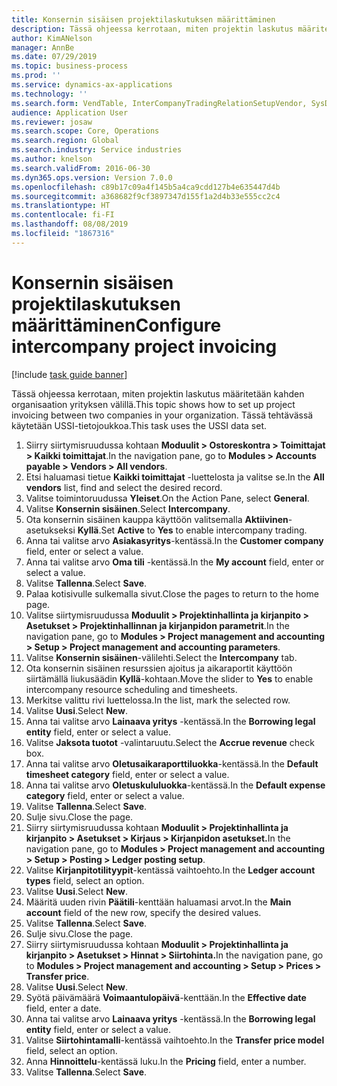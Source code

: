 ```yaml
---
title: Konsernin sisäisen projektilaskutuksen määrittäminen
description: Tässä ohjeessa kerrotaan, miten projektin laskutus määritetään kahden organisaation yrityksen välillä.
author: KimANelson
manager: AnnBe
ms.date: 07/29/2019
ms.topic: business-process
ms.prod: ''
ms.service: dynamics-ax-applications
ms.technology: ''
ms.search.form: VendTable, InterCompanyTradingRelationSetupVendor, SysDataAreaSelectLookup, ProjParameters, ProjPosting, ProjTransferPrice
audience: Application User
ms.reviewer: josaw
ms.search.scope: Core, Operations
ms.search.region: Global
ms.search.industry: Service industries
ms.author: knelson
ms.search.validFrom: 2016-06-30
ms.dyn365.ops.version: Version 7.0.0
ms.openlocfilehash: c89b17c09a4f145b5a4ca9cdd127b4e635447d4b
ms.sourcegitcommit: a368682f9cf3897347d155f1a2d4b33e555cc2c4
ms.translationtype: HT
ms.contentlocale: fi-FI
ms.lasthandoff: 08/08/2019
ms.locfileid: "1867316"
---
```

# <a name="configure-intercompany-project-invoicing"></a><span data-ttu-id="8d982-103">Konsernin sisäisen projektilaskutuksen määrittäminen</span><span class="sxs-lookup"><span data-stu-id="8d982-103">Configure intercompany project invoicing</span></span>

[!include [task guide banner](../../includes/task-guide-banner.md)]

<span data-ttu-id="8d982-104">Tässä ohjeessa kerrotaan, miten projektin laskutus määritetään kahden organisaation yrityksen välillä.</span><span class="sxs-lookup"><span data-stu-id="8d982-104">This topic shows how to set up project invoicing between two companies in your organization.</span></span> <span data-ttu-id="8d982-105">Tässä tehtävässä käytetään USSI-tietojoukkoa.</span><span class="sxs-lookup"><span data-stu-id="8d982-105">This task uses the USSI data set.</span></span>

1. <span data-ttu-id="8d982-106">Siirry siirtymisruudussa kohtaan **Moduulit > Ostoreskontra > Toimittajat > Kaikki toimittajat**.</span><span class="sxs-lookup"><span data-stu-id="8d982-106">In the navigation pane, go to **Modules > Accounts payable > Vendors > All vendors**.</span></span>
2. <span data-ttu-id="8d982-107">Etsi haluamasi tietue **Kaikki toimittajat** -luettelosta ja valitse se.</span><span class="sxs-lookup"><span data-stu-id="8d982-107">In the **All vendors** list, find and select the desired record.</span></span>
3. <span data-ttu-id="8d982-108">Valitse toimintoruudussa **Yleiset**.</span><span class="sxs-lookup"><span data-stu-id="8d982-108">On the Action Pane, select **General**.</span></span>
4. <span data-ttu-id="8d982-109">Valitse **Konsernin sisäinen**.</span><span class="sxs-lookup"><span data-stu-id="8d982-109">Select **Intercompany**.</span></span>
5. <span data-ttu-id="8d982-110">Ota konsernin sisäinen kauppa käyttöön valitsemalla **Aktiivinen**-asetukseksi **Kyllä**.</span><span class="sxs-lookup"><span data-stu-id="8d982-110">Set **Active** to **Yes** to enable intercompany trading.</span></span>
6. <span data-ttu-id="8d982-111">Anna tai valitse arvo **Asiakasyritys**-kentässä.</span><span class="sxs-lookup"><span data-stu-id="8d982-111">In the **Customer company** field, enter or select a value.</span></span>
7. <span data-ttu-id="8d982-112">Anna tai valitse arvo **Oma tili** -kentässä.</span><span class="sxs-lookup"><span data-stu-id="8d982-112">In the **My account** field, enter or select a value.</span></span>
8. <span data-ttu-id="8d982-113">Valitse **Tallenna**.</span><span class="sxs-lookup"><span data-stu-id="8d982-113">Select **Save**.</span></span>
9. <span data-ttu-id="8d982-114">Palaa kotisivulle sulkemalla sivut.</span><span class="sxs-lookup"><span data-stu-id="8d982-114">Close the pages to return to the home page.</span></span>
10. <span data-ttu-id="8d982-115">Valitse siirtymisruudussa **Moduulit > Projektinhallinta ja kirjanpito > Asetukset > Projektinhallinnan ja kirjanpidon parametrit**.</span><span class="sxs-lookup"><span data-stu-id="8d982-115">In the navigation pane, go to **Modules > Project management and accounting > Setup > Project management and accounting parameters**.</span></span>
11. <span data-ttu-id="8d982-116">Valitse **Konsernin sisäinen**-välilehti.</span><span class="sxs-lookup"><span data-stu-id="8d982-116">Select the **Intercompany** tab.</span></span>
12. <span data-ttu-id="8d982-117">Ota konsernin sisäinen resurssien ajoitus ja aikaraportit käyttöön siirtämällä liukusäädin **Kyllä**-kohtaan.</span><span class="sxs-lookup"><span data-stu-id="8d982-117">Move the slider to **Yes** to enable intercompany resource scheduling and timesheets.</span></span>
13. <span data-ttu-id="8d982-118">Merkitse valittu rivi luettelossa.</span><span class="sxs-lookup"><span data-stu-id="8d982-118">In the list, mark the selected row.</span></span>
14. <span data-ttu-id="8d982-119">Valitse **Uusi**.</span><span class="sxs-lookup"><span data-stu-id="8d982-119">Select **New**.</span></span>
15. <span data-ttu-id="8d982-120">Anna tai valitse arvo **Lainaava yritys** -kentässä.</span><span class="sxs-lookup"><span data-stu-id="8d982-120">In the **Borrowing legal entity** field, enter or select a value.</span></span>
16. <span data-ttu-id="8d982-121">Valitse **Jaksota tuotot** -valintaruutu.</span><span class="sxs-lookup"><span data-stu-id="8d982-121">Select the **Accrue revenue** check box.</span></span>
17. <span data-ttu-id="8d982-122">Anna tai valitse arvo **Oletusaikaraporttiluokka**-kentässä.</span><span class="sxs-lookup"><span data-stu-id="8d982-122">In the **Default timesheet category** field, enter or select a value.</span></span>
18. <span data-ttu-id="8d982-123">Anna tai valitse arvo **Oletuskululuokka**-kentässä.</span><span class="sxs-lookup"><span data-stu-id="8d982-123">In the **Default expense category** field, enter or select a value.</span></span>
19. <span data-ttu-id="8d982-124">Valitse **Tallenna**.</span><span class="sxs-lookup"><span data-stu-id="8d982-124">Select **Save**.</span></span>
20. <span data-ttu-id="8d982-125">Sulje sivu.</span><span class="sxs-lookup"><span data-stu-id="8d982-125">Close the page.</span></span>
21. <span data-ttu-id="8d982-126">Siirry siirtymisruudussa kohtaan **Moduulit > Projektinhallinta ja kirjanpito > Asetukset > Kirjaus > Kirjanpidon asetukset.**</span><span class="sxs-lookup"><span data-stu-id="8d982-126">In the navigation pane, go to **Modules > Project management and accounting > Setup > Posting > Ledger posting setup**.</span></span>
22. <span data-ttu-id="8d982-127">Valitse **Kirjanpitotilityypit**-kentässä vaihtoehto.</span><span class="sxs-lookup"><span data-stu-id="8d982-127">In the **Ledger account types** field, select an option.</span></span>
23. <span data-ttu-id="8d982-128">Valitse **Uusi**.</span><span class="sxs-lookup"><span data-stu-id="8d982-128">Select **New**.</span></span>
24. <span data-ttu-id="8d982-129">Määritä uuden rivin **Päätili**-kenttään haluamasi arvot.</span><span class="sxs-lookup"><span data-stu-id="8d982-129">In the **Main account** field of the new row, specify the desired values.</span></span>
25. <span data-ttu-id="8d982-130">Valitse **Tallenna**.</span><span class="sxs-lookup"><span data-stu-id="8d982-130">Select **Save**.</span></span>
26. <span data-ttu-id="8d982-131">Sulje sivu.</span><span class="sxs-lookup"><span data-stu-id="8d982-131">Close the page.</span></span>
27. <span data-ttu-id="8d982-132">Siirry siirtymisruudussa kohtaan **Moduulit > Projektinhallinta ja kirjanpito > Asetukset > Hinnat > Siirtohinta.**</span><span class="sxs-lookup"><span data-stu-id="8d982-132">In the navigation pane, go to **Modules > Project management and accounting > Setup > Prices > Transfer price**.</span></span>
28. <span data-ttu-id="8d982-133">Valitse **Uusi**.</span><span class="sxs-lookup"><span data-stu-id="8d982-133">Select **New**.</span></span>
29. <span data-ttu-id="8d982-134">Syötä päivämäärä **Voimaantulopäivä**-kenttään.</span><span class="sxs-lookup"><span data-stu-id="8d982-134">In the **Effective date** field, enter a date.</span></span>
30. <span data-ttu-id="8d982-135">Anna tai valitse arvo **Lainaava yritys** -kentässä.</span><span class="sxs-lookup"><span data-stu-id="8d982-135">In the **Borrowing legal entity** field, enter or select a value.</span></span>
31. <span data-ttu-id="8d982-136">Valitse **Siirtohintamalli**-kentässä vaihtoehto.</span><span class="sxs-lookup"><span data-stu-id="8d982-136">In the **Transfer price model** field, select an option.</span></span>
32. <span data-ttu-id="8d982-137">Anna **Hinnoittelu**-kentässä luku.</span><span class="sxs-lookup"><span data-stu-id="8d982-137">In the **Pricing** field, enter a number.</span></span>
33. <span data-ttu-id="8d982-138">Valitse **Tallenna**.</span><span class="sxs-lookup"><span data-stu-id="8d982-138">Select **Save**.</span></span>

